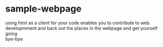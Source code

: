 # sample-webpage
using html as a client for your code enables you to contribute to web developmment and back out the places in the webpage and get yourself going
<br>
bye-bye
